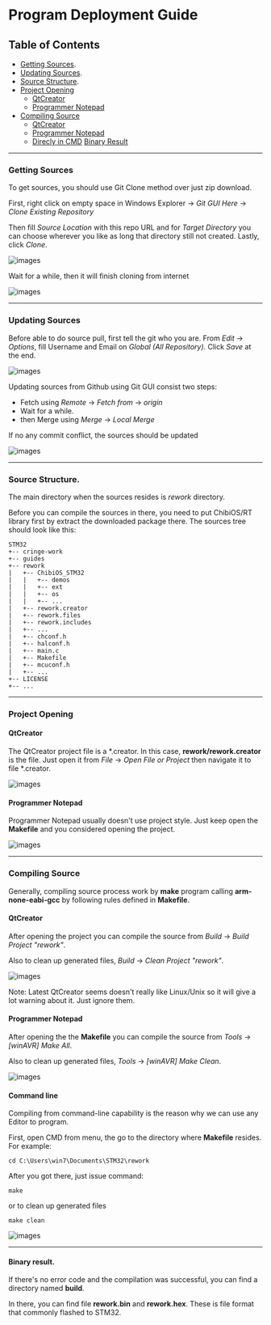 # Program Deployment Guide

## Table of Contents

- [Getting Sources](https://github.com/mekatronik-achmadi/vandi_stm32/blob/main/guides/DEPLOYMENT.md#getting-sources).
- [Updating Sources](https://github.com/mekatronik-achmadi/vandi_stm32/blob/main/guides/DEPLOYMENT.md#updating-sources).
- [Source Structure](https://github.com/mekatronik-achmadi/vandi_stm32/blob/main/guides/DEPLOYMENT.md#source-structure).
- [Project Opening](https://github.com/mekatronik-achmadi/vandi_stm32/blob/main/guides/DEPLOYMENT.md#project-opening)
  - [QtCreator](https://github.com/mekatronik-achmadi/vandi_stm32/blob/main/guides/DEPLOYMENT.md#qtcreator)
  - [Programmer Notepad](https://github.com/mekatronik-achmadi/vandi_stm32/blob/main/guides/DEPLOYMENT.md#programmer-notepad)
- [Compiling Source](https://github.com/mekatronik-achmadi/vandi_stm32/blob/main/guides/DEPLOYMENT.md#compiling-source)
  - [QtCreator](https://github.com/mekatronik-achmadi/vandi_stm32/blob/main/guides/DEPLOYMENT.md#qtcreator-1)
  - [Programmer Notepad](https://github.com/mekatronik-achmadi/vandi_stm32/blob/main/guides/DEPLOYMENT.md#programmer-notepad-1)
  - [Direcly in CMD](https://github.com/mekatronik-achmadi/vandi_stm32/blob/main/guides/DEPLOYMENT.md#command-line)
[Binary Result](https://github.com/mekatronik-achmadi/vandi_stm32/blob/main/guides/DEPLOYMENT.md#binary-result)

-------------------------------------------------------------------

### Getting Sources

To get sources, you should use Git Clone method over just zip download.

First, right click on empty space in Windows Explorer -> _Git GUI Here_ -> _Clone Existing Repository_

Then fill _Source Location_ with this repo URL and
for _Target Directory_ you can choose wherever you like as long that directory still not created.
Lastly, click _Clone_.

![images](images/gitclone0.png?raw=true)

Wait for a while, then it will finish cloning from internet

![images](images/gitclone1.png?raw=true)

-------------------------------------------------------------------

### Updating Sources

Before able to do source pull, first tell the git who you are.
From _Edit_ -> _Options_, fill Username and Email on _Global (All Repository)_.
Click _Save_ at the end.

![images](images/gitpull0.png?raw=true)

Updating sources from Github using Git GUI consist two steps:
- Fetch using _Remote_ -> _Fetch from_ -> _origin_
- Wait for a while.
- then Merge using _Merge_ -> _Local Merge_

If no any commit conflict, the sources should be updated

![images](images/gitpull1.png?raw=true)

-------------------------------------------------------------------

### Source Structure.

The main directory when the sources resides is _rework_ directory.

Before you can compile the sources in there, you need to put ChibiOS/RT library first by extract the downloaded package there.
The sources tree should look like this:

~~~
STM32
+-- cringe-work
+-- guides
+-- rework
|   +-- ChibiOS_STM32
|   |   +-- demos
|   |   +-- ext
|   |   +-- os
|   |   +-- ...
|   +-- rework.creator
|   +-- rework.files
|   +-- rework.includes
|   +-- ...
|   +-- chconf.h
|   +-- halconf.h
|   +-- main.c
|   +-- Makefile
|   +-- mcuconf.h
|   +-- ...
+-- LICENSE
+-- ...
~~~

-------------------------------------------------------------------

### Project Opening

#### QtCreator

The QtCreator project file is a *.creator.
In this case, **rework/rework.creator** is the file.
Just open it from _File_ -> _Open File or Project_ then navigate it to file *.creator.

![images](images/prjqt.png?raw=true)

#### Programmer Notepad

Programmer Notepad usually doesn't use project style.
Just keep open the **Makefile** and you considered opening the project.

![images](images/prjpn.png?raw=true)

-------------------------------------------------------------------

### Compiling Source

Generally, compiling source process work by **make** program calling **arm-none-eabi-gcc** by following rules defined in **Makefile**.

#### QtCreator

After opening the project you can compile the source from _Build_ -> _Build Project "rework"_.

Also to clean up generated files, _Build_ -> _Clean Project "rework"_.

![images](images/compileqt.png?raw=true)

Note: Latest QtCreator seems doesn't really like Linux/Unix so it will give a lot warning about it.
Just ignore them.

#### Programmer Notepad

After opening the the **Makefile** you can compile the source from _Tools_ -> _[winAVR] Make All_.

Also to clean up generated files, _Tools_ -> _[winAVR] Make Clean_.

![images](images/compilepn.png?raw=true)

#### Command line

Compiling from command-line capability is the reason why we can use any Editor to program.

First, open CMD from menu, the go to the directory where **Makefile** resides.
For example:

~~~
cd C:\Users\win7\Documents\STM32\rework
~~~

After you got there, just issue command:

~~~
make
~~~

or to clean up generated files

~~~
make clean
~~~

![images](images/compilecmd.png?raw=true)

-------------------------------------------------------------------

#### Binary result.

If there's no error code and the compilation was successful, you can find a directory named **build**.

In there, you can find file **rework.bin** and **rework.hex**. These is file format that commonly flashed to STM32.

